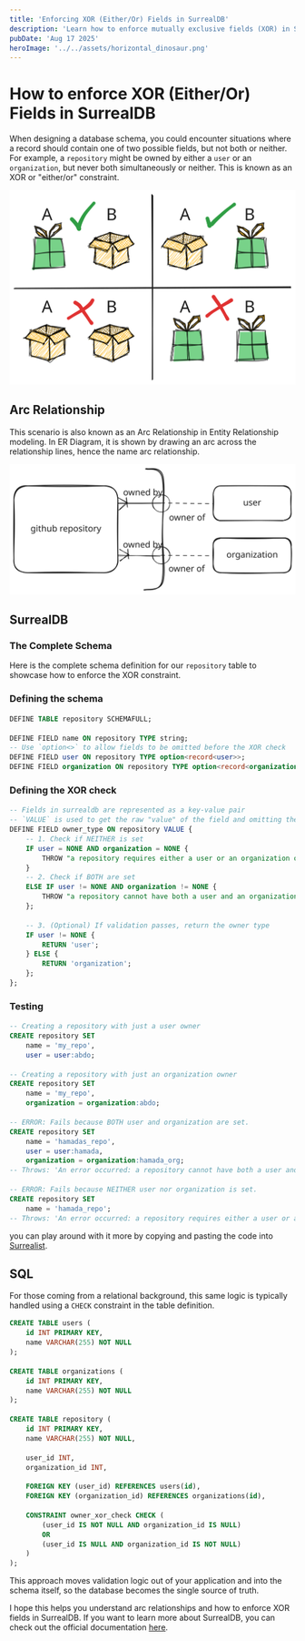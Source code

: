 ```yaml
---
title: 'Enforcing XOR (Either/Or) Fields in SurrealDB'
description: 'Learn how to enforce mutually exclusive fields (XOR) in SurrealDB, ensuring a record has either one field or another, but not both or neither'
pubDate: 'Aug 17 2025'
heroImage: '../../assets/horizontal_dinosaur.png'
---
```

# How to enforce XOR (Either/Or) Fields in SurrealDB 

When designing a database schema, you could encounter situations where a record
should contain one of two possible fields, but not both or neither. For example, a
`repository` might be owned by either a `user` or an `organization`, but never
both simultaneously or neither. This is known as an XOR or "either/or" constraint.

![xor boxes](../../assets/box-svg.svg)


## Arc Relationship
This scenario is also known as an Arc Relationship in Entity Relationship modeling.
In ER Diagram, it is shown by drawing an arc across the relationship lines,
hence the name arc relationship.

![arc diagram](../../assets/arc-svg-final.svg)


## SurrealDB



### The Complete Schema

Here is the complete schema definition for our `repository` table to showcase how
to enforce the XOR constraint.

### Defining the schema
```sql
DEFINE TABLE repository SCHEMAFULL;

DEFINE FIELD name ON repository TYPE string;
-- Use `option<>` to allow fields to be omitted before the XOR check
DEFINE FIELD user ON repository TYPE option<record<user>>;
DEFINE FIELD organization ON repository TYPE option<record<organization>>;
```

### Defining the XOR check
```sql
-- Fields in surrealdb are represented as a key-value pair
-- `VALUE` is used to get the raw "value" of the field and omitting the "key"
DEFINE FIELD owner_type ON repository VALUE {
    -- 1. Check if NEITHER is set
    IF user = NONE AND organization = NONE {
        THROW "a repository requires either a user or an organization owner";
    }
    -- 2. Check if BOTH are set
    ELSE IF user != NONE AND organization != NONE {
        THROW "a repository cannot have both a user and an organization owner";
    };

    -- 3. (Optional) If validation passes, return the owner type
    IF user != NONE {
        RETURN 'user';
    } ELSE {
        RETURN 'organization';
    };
};
```

### Testing

```sql
-- Creating a repository with just a user owner
CREATE repository SET
    name = 'my_repo',
    user = user:abdo;

-- Creating a repository with just an organization owner
CREATE repository SET
    name = 'my_repo',
    organization = organization:abdo;

-- ERROR: Fails because BOTH user and organization are set.
CREATE repository SET
    name = 'hamadas_repo',
    user = user:hamada,
    organization = organization:hamada_org;
-- Throws: 'An error occurred: a repository cannot have both a user and an organization owner'

-- ERROR: Fails because NEITHER user nor organization is set.
CREATE repository SET
    name = 'hamada_repo';
-- Throws: 'An error occurred: a repository requires either a user or an organization owner'
```

you can play around with it more by copying and pasting the code into [Surrealist](https://app.surrealdb.com/c/sandbox/query).

## SQL
For those coming from a relational background, this same logic is typically
handled using a `CHECK` constraint in the table definition.

```sql
CREATE TABLE users (
    id INT PRIMARY KEY,
    name VARCHAR(255) NOT NULL
);

CREATE TABLE organizations (
    id INT PRIMARY KEY,
    name VARCHAR(255) NOT NULL
);

CREATE TABLE repository (
    id INT PRIMARY KEY,
    name VARCHAR(255) NOT NULL,
    
    user_id INT,
    organization_id INT,
    
    FOREIGN KEY (user_id) REFERENCES users(id),
    FOREIGN KEY (organization_id) REFERENCES organizations(id),
    
    CONSTRAINT owner_xor_check CHECK (
        (user_id IS NOT NULL AND organization_id IS NULL)
        OR
        (user_id IS NULL AND organization_id IS NOT NULL)
    )
);
```

This approach moves validation logic out of your application and into the schema
itself, so the database becomes the single source of truth.

I hope this helps you understand arc relationships and how to enforce XOR fields
in SurrealDB. If you want to learn more about SurrealDB, you can check out the official
documentation [here](https://surrealdb.com/docs/surrealdb).
